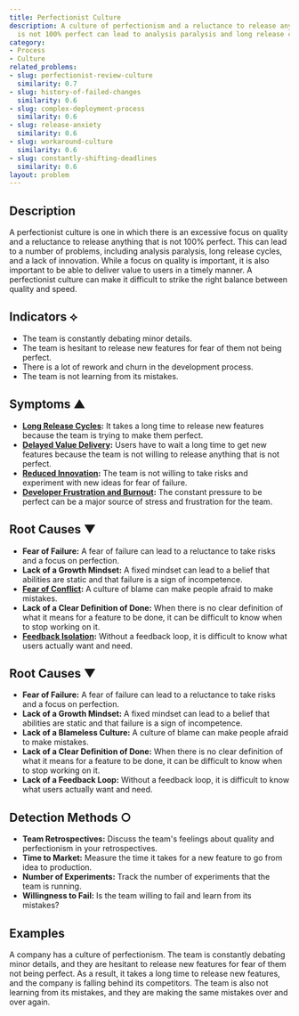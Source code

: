 ```yaml
---
title: Perfectionist Culture
description: A culture of perfectionism and a reluctance to release anything that
  is not 100% perfect can lead to analysis paralysis and long release cycles.
category:
- Process
- Culture
related_problems:
- slug: perfectionist-review-culture
  similarity: 0.7
- slug: history-of-failed-changes
  similarity: 0.6
- slug: complex-deployment-process
  similarity: 0.6
- slug: release-anxiety
  similarity: 0.6
- slug: workaround-culture
  similarity: 0.6
- slug: constantly-shifting-deadlines
  similarity: 0.6
layout: problem
---
```


## Description
A perfectionist culture is one in which there is an excessive focus on quality and a reluctance to release anything that is not 100% perfect. This can lead to a number of problems, including analysis paralysis, long release cycles, and a lack of innovation. While a focus on quality is important, it is also important to be able to deliver value to users in a timely manner. A perfectionist culture can make it difficult to strike the right balance between quality and speed.

## Indicators ⟡
- The team is constantly debating minor details.
- The team is hesitant to release new features for fear of them not being perfect.
- There is a lot of rework and churn in the development process.
- The team is not learning from its mistakes.

## Symptoms ▲
- **[Long Release Cycles](long-release-cycles.md):** It takes a long time to release new features because the team is trying to make them perfect.
- **[Delayed Value Delivery](delayed-value-delivery.md):** Users have to wait a long time to get new features because the team is not willing to release anything that is not perfect.
- **[Reduced Innovation](reduced-innovation.md):** The team is not willing to take risks and experiment with new ideas for fear of failure.
- **[Developer Frustration and Burnout](developer-frustration-and-burnout.md):** The constant pressure to be perfect can be a major source of stress and frustration for the team.

## Root Causes ▼
- **Fear of Failure:** A fear of failure can lead to a reluctance to take risks and a focus on perfection.
- **Lack of a Growth Mindset:** A fixed mindset can lead to a belief that abilities are static and that failure is a sign of incompetence.
- **[Fear of Conflict](fear-of-conflict.md):** A culture of blame can make people afraid to make mistakes.
- **Lack of a Clear Definition of Done:** When there is no clear definition of what it means for a feature to be done, it can be difficult to know when to stop working on it.
- **[Feedback Isolation](feedback-isolation.md):** Without a feedback loop, it is difficult to know what users actually want and need.

## Root Causes ▼
- **Fear of Failure:** A fear of failure can lead to a reluctance to take risks and a focus on perfection.
- **Lack of a Growth Mindset:** A fixed mindset can lead to a belief that abilities are static and that failure is a sign of incompetence.
- **Lack of a Blameless Culture:** A culture of blame can make people afraid to make mistakes.
- **Lack of a Clear Definition of Done:** When there is no clear definition of what it means for a feature to be done, it can be difficult to know when to stop working on it.
- **Lack of a Feedback Loop:** Without a feedback loop, it is difficult to know what users actually want and need.

## Detection Methods ○
- **Team Retrospectives:** Discuss the team's feelings about quality and perfectionism in your retrospectives.
- **Time to Market:** Measure the time it takes for a new feature to go from idea to production.
- **Number of Experiments:** Track the number of experiments that the team is running.
- **Willingness to Fail:** Is the team willing to fail and learn from its mistakes?

## Examples
A company has a culture of perfectionism. The team is constantly debating minor details, and they are hesitant to release new features for fear of them not being perfect. As a result, it takes a long time to release new features, and the company is falling behind its competitors. The team is also not learning from its mistakes, and they are making the same mistakes over and over again.
